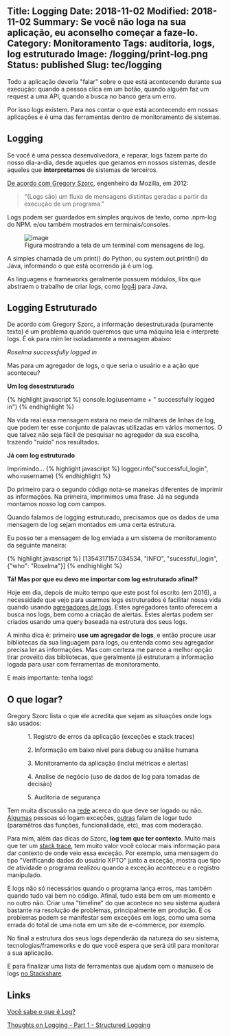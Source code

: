 Title: Logging
Date: 2018-11-02
Modified:  2018-11-02
Summary: Se você não loga na sua aplicação, eu aconselho começar a faze-lo.
Category: Monitoramento
Tags:  auditoria, logs, log estruturado
Image: /logging/print-log.png
Status: published
Slug: tec/logging
---
Todo a aplicação deveria "falar" sobre o que está acontecendo durante sua execução: quando a pessoa clica em um botão, quando alguém faz um request a uma API, quando a busca no banco gera um erro.

Por isso logs existem. Para nos contar o que está acontecendo em nossas aplicações e é uma das ferramentas dentro de monitoramento de sistemas.

## Logging

Se você é uma pessoa desenvolvedora, e reparar, logs fazem parte do nosso dia-a-dia, desde aqueles que geramos em nossos sistemas, desde aqueles que **interpretamos** de sistemas de terceiros.

[De acordo com Gregory Szorc](http://gregoryszorc.com/blog/category/logging/), engenheiro da Mozilla, em 2012:

> "(Logs são) um fluxo de mensagens distintas geradas a partir da execução de um programa."

Logs podem ser guardados em simples arquivos de texto, como .npm-log do NPM. e/ou também mostrados em terminais/consoles.
<figure>
	<img src="/images/logging/example.png" alt="image">
	<figcaption>Figura mostrando a tela de um terminal com mensagens de log.</figcaption>
</figure>

A simples chamada de um print() do Python, ou system.out.println() do Java, informando o que está ocorrendo já é um log.

As linguagens e frameworks geralmente possuem módulos, libs que abstraem o trabalho de criar logs, como [log4j](http://logging.apache.org/log4j/2.x/manual/index.html) para Java.

## Logging Estruturado

De acordo com Gregory Szorc, a informação desestruturada (puramente texto) é um problema quando queremos que uma máquina leia e interprete logs. É ok para mim ler isoladamente a mensagem abaixo:

<i>Roselma successfully logged in</i>

Mas para um agregador de logs, o que seria o usuário e a ação que aconteceu?

<b> Um log desestruturado</b>

{% highlight javascript %}
console.log(username + " successfully logged in")
{% endhighlight %}

Na vida real essa mensagem estará no meio de milhares de linhas de log, que podem ter esse conjunto de palavras utilizadas em vários momentos. O que talvez não seja fácil de pesquisar no agregador da sua escolha, trazendo "ruído" nos resultados.

<b> Já com log estruturado</b>

Imprimindo...
{% highlight javascript %}
logger.info("successful_login", who=username)
{% endhighlight %}

Do primeiro para o segundo código nota-se maneiras diferentes de imprimir as informações. Na primeira, imprimimos uma frase. Já na segunda montamos nosso log com campos.

Quando falamos de logging estruturado, precisamos que os dados de uma mensagem de log sejam montados em uma certa estrutura. 

Eu posso ter a mensagem de log enviada a um sistema de monitoramento da seguinte maneira:

{% highlight javascript %}
[1354317157.034534, "INFO", "sucessful_login", {"who": "Roselma"}]
{% endhighlight %}

<b>Tá! Mas por que eu devo me importar com log estruturado afinal?</b>

Hoje em dia, depois de muito tempo que este post foi escrito (em 2016), a necessidade que vejo para usarmos logs estruturados é facilitar nossa vida quando usando [agregadores de logs](https://stackify.com/log-aggregation-101/). Estes agregadores tanto oferecem a busca nos logs, bem como a criação de alertas. Estes alertas podem ser criados usando uma query baseada na estrutura dos seus logs.

A minha dica é: primeiro **use um agregador de logs**, e então procure usar bibliotecas da sua linguagem para logs, ou entenda como seu agregador precisa ler as informações. Mas com certeza me parece a melhor opção tirar proveito das bibliotecas, que geralmente já estruturam a informação logada para usar com ferramentas de monitoramento.

E mais importante: tenha logs!

## O que logar?

Gregory Szorc lista o que ele acredita que sejam as situações onde logs são usados:

<ol>
  <ul>1. Registro de erros da aplicação (exceções e stack traces)</ul>
  <ul>2. Informação em baixo nível para debug ou análise humana</ul>
  <ul>3. Monitoramento da aplicação (inclui métricas e alertas)</ul>
  <ul>4. Analise de negócio (uso de dados de log para tomadas de decisão)</ul>
  <ul>5. Auditoria de segurança</ul>
</ol>

Tem muita discussão na [rede](https://www.google.com/search?hl=pt&q=logging%20code) acerca do que deve ser logado ou não. [Algumas](https://blog.codinghorror.com/the-problem-with-logging/) pessoas só logam exceções, [outras](http://stackify.com/smarter-errors-logs-putting-data-work-2/) falam de logar tudo (paramêtros das funções, funcionalidade, etc), mas com moderação.

Para mim, além das dicas do Szorc, **log tem que ter contexto**. Muito mais que ter um [stack trace](http://stackoverflow.com/a/3988794), tem muito valor você colocar mais informação para dar contexto de onde veio essa exceção. Por exemplo, uma mensagem do tipo "Verificando dados do usuário XPTO" junto a exceção, mostra que tipo de atividade o programa realizou quando a exceção aconteceu e o registro manipulado. 

E logs não só necessários quando o programa lança erros, mas também quando tudo vai bem no código. Afinal, tudo está bem em um momento e no outro não. Criar uma "timeline" do que acontece no seu sistema ajudará bastante na resolução de problemas, principalmente em produção. E os problemas podem se manifestar sem exceções em logs, como uma soma errada do total de uma nota em um site de e-commerce, por exemplo.

No final a estrutura dos seus logs dependerão da natureza do seu sistema, tecnologias/frameworks e do que você espera que será útil para monitorar a sua aplicação.


E para finalizar uma lista de ferramentas que ajudam com o manuseio de logs [no Stackshare](http://stackshare.io/search/q=logging).

## Links

[Você sabe o que é Log?](http://www.tiagomatos.com/blog/voce-sabe-o-que-e-log)

[Thoughts on Logging - Part 1 - Structured Logging](http://gregoryszorc.com/blog/category/logging/)
